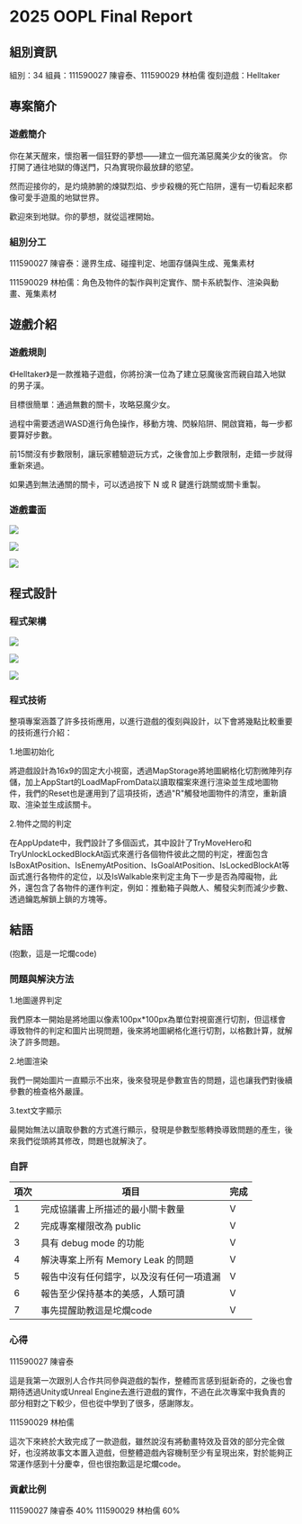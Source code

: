 # 2025 OOPL Final Report

## 組別資訊

組別：34
組員：111590027 陳睿泰、111590029 林柏儒
復刻遊戲：Helltaker

## 專案簡介

### 遊戲簡介

你在某天醒來，懷抱著一個狂野的夢想——建立一個充滿惡魔美少女的後宮。
你打開了通往地獄的傳送門，只為實現你最放肆的慾望。

然而迎接你的，是灼燒肺腑的煉獄烈焰、步步殺機的死亡陷阱，還有一切看起來都像可愛手遊風的地獄世界。

歡迎來到地獄。你的夢想，就從這裡開始。

### 組別分工

111590027 陳睿泰：邊界生成、碰撞判定、地圖存儲與生成、蒐集素材

111590029 林柏儒：角色及物件的製作與判定實作、關卡系統製作、渲染與動畫、蒐集素材

## 遊戲介紹

### 遊戲規則

《Helltaker》是一款推箱子遊戲，你將扮演一位為了建立惡魔後宮而親自踏入地獄的男子漢。

目標很簡單：通過無數的關卡，攻略惡魔少女。

過程中需要透過WASD進行角色操作，移動方塊、閃躲陷阱、開啟寶箱，每一步都要算好步數。

前15關沒有步數限制，讓玩家體驗遊玩方式，之後會加上步數限制，走錯一步就得重新來過。

如果遇到無法通關的關卡，可以透過按下 N 或 R 鍵進行跳關或關卡重製。

### 遊戲畫面
![](screenshot\screenshot(1).png)

![](screenshot\screenshot(2).png)

![](screenshot\screenshot(3).png)

## 程式設計

### 程式架構

![](screenshot\screenshot(4).png)

![](screenshot\screenshot(5).png)

![](screenshot\screenshot(6).png)

### 程式技術

整項專案涵蓋了許多技術應用，以進行遊戲的復刻與設計，以下會將幾點比較重要的技術進行介紹：

1.地圖初始化

將遊戲設計為16x9的固定大小視窗，透過MapStorage將地圖網格化切割微陣列存儲，加上AppStart的LoadMapFromData以讀取檔案來進行渲染並生成地圖物件，我們的Reset也是運用到了這項技術，透過"R"觸發地圖物件的清空，重新讀取、渲染並生成該關卡。

2.物件之間的判定

在AppUpdate中，我們設計了多個函式，其中設計了TryMoveHero和TryUnlockLockedBlockAt函式來進行各個物件彼此之間的判定，裡面包含IsBoxAtPosition、IsEnemyAtPosition、IsGoalAtPosition、IsLockedBlockAt等函式進行各物件的定位，以及IsWalkable來判定主角下一步是否為障礙物，此外，還包含了各物件的運作判定，例如：推動箱子與敵人、觸發尖刺而減少步數、透過鑰匙解鎖上鎖的方塊等。

## 結語

(抱歉，這是一坨爛code)

### 問題與解決方法

1.地圖邊界判定

我們原本一開始是將地圖以像素100px*100px為單位對視窗進行切割，但這樣會導致物件的判定和圖片出現問題，後來將地圖網格化進行切割，以格數計算，就解決了許多問題。

2.地圖渲染

我們一開始圖片一直顯示不出來，後來發現是參數宣告的問題，這也讓我們對後續參數的檢查格外嚴謹。

3.text文字顯示

最開始無法以讀取參數的方式進行顯示，發現是參數型態轉換導致問題的產生，後來我們從頭將其修改，問題也就解決了。

### 自評

| 項次 | 項目                   | 完成 |
|------|------------------------|-------|
| 1    | 完成協議書上所描述的最小關卡數量  |  V  |
| 2    | 完成專案權限改為 public |  V  |
| 3    | 具有 debug mode 的功能  |  V  |
| 4    | 解決專案上所有 Memory Leak 的問題  |  V  |
| 5    | 報告中沒有任何錯字，以及沒有任何一項遺漏  |  V  |
| 6    | 報告至少保持基本的美感，人類可讀  |  V  |
| 7    | 事先提醒助教這是坨爛code  |  V  |

### 心得

111590027 陳睿泰 

這是我第一次跟別人合作共同參與遊戲的製作，整體而言感到挺新奇的，之後也會期待透過Unity或Unreal Engine去進行遊戲的實作，不過在此次專案中我負責的部分相對之下較少，但也從中學到了很多，感謝隊友。

111590029 林柏儒

這次下來終於大致完成了一款遊戲，雖然說沒有將動畫特效及音效的部分完全做好，也沒將故事文本置入遊戲，但整體遊戲內容機制至少有呈現出來，對於能夠正常運作感到十分慶幸，但也很抱歉這是坨爛code。

### 貢獻比例

111590027 陳睿泰 40%
111590029 林柏儒 60%